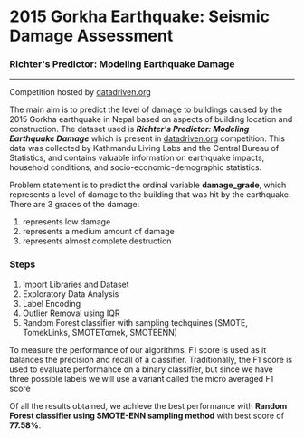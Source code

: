 # **2015 Gorkha Earthquake: Seismic Damage Assessment**

### **Richter's Predictor: Modeling Earthquake Damage**


---


Competition hosted by [datadriven.org](https://www.drivendata.org/competitions/57/nepal-earthquake/)


The main aim is to predict the level of damage to buildings caused by the 2015 Gorkha earthquake in Nepal based on aspects of building location and construction. The dataset used is ***Richter's Predictor: Modeling Earthquake Damage*** which is present in [datadriven.org](https://www.drivendata.org/competitions/57/nepal-earthquake/) competition. This data was collected by Kathmandu Living Labs and the Central Bureau of Statistics, and contains valuable information on earthquake impacts, household conditions, and socio-economic-demographic statistics.






Problem statement is to predict the ordinal variable **damage_grade**, which represents a level of damage to the building that was hit by the earthquake. There are 3 grades of the damage:
1. represents low damage
2. represents a medium amount of damage
3. represents almost complete destruction




### **Steps**
1. Import Libraries and Dataset
2. Exploratory Data Analysis
3. Label Encoding 
4. Outlier Removal using IQR
5. Random Forest classifier with sampling techquines (SMOTE, TomekLinks, SMOTETomek, SMOTEENN)

To measure the performance of our algorithms, F1 score is used as it balances the precision and recall of a classifier. Traditionally, the F1 score is used to evaluate performance on a binary classifier, but since we have three possible labels we will use a variant called the micro averaged F1 score

Of all the results obtained, we achieve the best performance with **Random Forest classifier using SMOTE-ENN sampling method** with best score of **77.58%**. 




